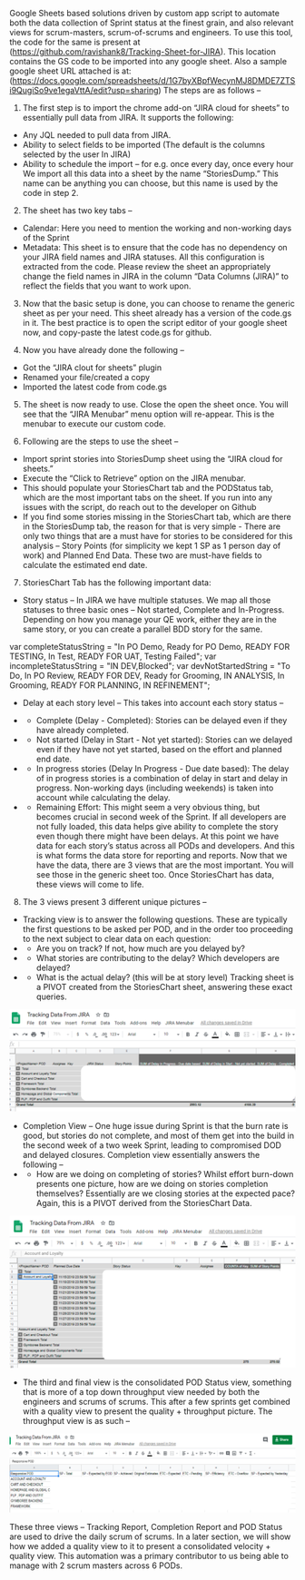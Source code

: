 Google Sheets based solutions driven by custom app script to automate both the data collection of Sprint status at the finest grain, and also relevant views for scrum-masters, scrum-of-scrums and engineers.
To use this tool, the code for the same is present at (https://github.com/ravishank8/Tracking-Sheet-for-JIRA). This location contains the GS code to be imported into any google sheet.
Also a sample google sheet URL attached is at: (https://docs.google.com/spreadsheets/d/1G7byXBpfWecynMJ8DMDE7ZTSi9QugiSo9ve1egaVttA/edit?usp=sharing)
The steps are as follows – 
1. The first step is to import the chrome add-on “JIRA cloud for sheets” to essentially pull data from JIRA. It supports the following:
* Any JQL needed to pull data from JIRA.
* Ability to select fields to be imported (The default is the columns selected by the user In JIRA)
* Ability to schedule the import – for e.g. once every day, once every hour
We import all this data into a sheet by the name “StoriesDump.” This name can be anything you can choose, but this name is used by the code in step 2.
2. The sheet has two key tabs – 
* Calendar: Here you need to mention the working and non-working days of the Sprint
* Metadata: This sheet is to ensure that the code has no dependency on your JIRA field names and JIRA statuses. All this configuration is extracted from the code. Please review the sheet an appropriately change the field names in JIRA in the column “Data Columns (JIRA)” to reflect the fields that you want to work upon.

3. Now that the basic setup is done, you can choose to rename the generic sheet as per your need. This sheet already has a version of the code.gs in it. The best practice is to open the script editor of your google sheet now, and copy-paste the latest code.gs for github.

4. Now you have already done the following – 

* Got the “JIRA clout for sheets” plugin
* Renamed your file/created a copy
* Imported the latest code from code.gs

5. The sheet is now ready to use. Close the open the sheet once. You will see that the “JIRA Menubar” menu option will re-appear. This is the menubar to execute our custom code.

6. Following are the steps to use the sheet – 
* Import sprint stories into StoriesDump sheet using the “JIRA cloud for sheets.”
* Execute the “Click to Retrieve” option on the JIRA menubar.
* This should populate your StoriesChart tab and the PODStatus tab, which are the most important tabs on the sheet. If you run into any issues with the script, do reach out to the developer on Github 
* If you find some stories missing in the StoriesChart tab, which are there in the StoriesDump tab, the reason for that is very simple - There are only two things that are a must have for stories to be considered for this analysis – Story Points (for simplicity we kept 1 SP as 1 person day of work) and Planned End Data. These two are must-have fields to calculate the estimated end date.

7. StoriesChart Tab has the following important data:
* Story status – In JIRA we have multiple statuses. We map all those statuses to three basic ones – Not started, Complete and In-Progress. Depending on how you manage your QE work, either they are in the same story, or you can create a parallel BDD story for the same. 

var completeStatusString = "In PO Demo, Ready for PO Demo, READY FOR TESTING, In Test, READY FOR UAT, Testing Failed";
var incompleteStatusString = "IN DEV,Blocked";
var devNotStartedString = "To Do, In PO Review, READY FOR DEV, Ready for Grooming, IN ANALYSIS, In Grooming, READY FOR PLANNING, IN REFINEMENT";

*	Delay at each story level – This takes into account each story status – 
  * * Complete (Delay - Completed): Stories can be delayed even if they have already completed.
  * * Not started (Delay in Start - Not yet started): Stories can we delayed even if they have not yet started, based on the effort and planned end date.
  * * In progress stories (Delay In Progress - Due date based): The delay of in progress stories is a combination of delay in start and delay in progress.
Non-working days (including weekends) is taken into account while calculating the delay.

  * * Remaining Effort: This might seem a very obvious thing, but becomes crucial in second week of the Sprint. If all developers are not fully loaded, this data helps give ability to complete the story even though there might have been delays.
At this point we have data for each story’s status across all PODs and developers. And this is what forms the data store for reporting and reports.
Now that we have the data, there are 3 views that are the most important. You will see those in the generic sheet too. Once StoriesChart has data, these views will come to life.

8.	The 3 views present 3 different unique pictures – 
 *	Tracking view is to answer the following questions. These are typically the first questions to be asked per POD, and in the order too proceeding to the next subject to clear data on each question:
  * *  Are you on track? If not, how much are you delayed by?
  * * 	What stories are contributing to the delay? Which developers are delayed?
  * * 	What is the actual delay? (this will be at story level)
Tracking sheet is a PIVOT created from the StoriesChart sheet, answering these exact queries.

![](images/TrackingView.png)

  * Completion View – One huge issue during Sprint is that the burn rate is good, but stories do not complete, and most of them get into the build in the second week of a two week Sprint, leading to compromised DOD and delayed closures. Completion view essentially answers the following – 
  * * How are we doing on completing of stories? Whilst effort burn-down presents one picture, how are we doing on stories completion  themselves? Essentially are we closing stories at the expected pace?
       Again, this is a PIVOT derived from the StoriesChart Data.

![](images/CompletionView.png)

  * The third and final view is the consolidated POD Status view, something that is more of a top down throughput view needed by both the engineers and scrums of scrums. This after a few sprints get combined with a quality view to present the quality + throughput picture. The throughput view is as such – 
  
![](/images/PODStatusView.png)

These three views – Tracking Report, Completion Report and POD Status are used to drive the daily scrum of scrums. In a later section, we will show how we added a quality view to it to present a consolidated velocity + quality view.
This automation was a primary contributor to us being able to manage with 2 scrum masters across 6 PODs.
